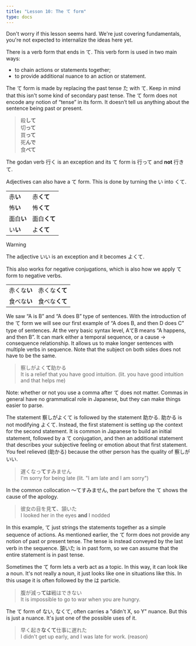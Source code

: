 ```yaml
---
title: "Lesson 10: The て form"
type: docs
---
```



Don't worry if this lesson seems hard. We're just covering fundamentals, you're not expected to internalize the ideas here yet. 

There is a verb form that ends in て. This verb form is used in two main ways:

- to chain actions or statements together;
- to provide additional nuance to an action or statement.

The て form is made by replacing the past tense た with て. Keep in mind that this isn't some kind of secondary past tense. The て form does not encode any notion of “tense” in its form. It doesn’t tell us anything about the sentence being past or present. 

> 殺<b>して</b><br>
> 切<b>って</b><br>
> 買<b>って</b><br>
> 死<b>んで</b><br>
> 食<b>べて</b>


<div class="warning">
The godan verb 行く is an exception and its て form is 行って and <b>not</b> 行きて.
</div>

Adjectives can also have a て form. This is done by turning the い into くて.

|               |                |
|---------------|----------------|
| 赤<b>い</b>   | 赤<b>くて</b>  |
| 怖<b>い</b>   | 怖<b>くて</b>  |
| 面白<b>い</b> | 面白<b>くて</b>|
| い<b>い</b>   | よ<b>くて</b>  |

> [!WARNING]
> The adjective いい is an exception and it becomes よくて.



This also works for negative conjugations, which is also how we apply て form to negative verbs.

|          |            |
|----------|------------|
| 赤くな<b>い</b> | 赤くな<b>くて</b> |
| 食べな<b>い</b> | 食べな<b>くて</b> |

We saw “A is B” and “A does B” type of sentences. With the introduction of the て form we will see our first example of “A does B, and then D does C” type of sentences. At the very basic syntax level, AてB means “A happens, and then B”. It can mark either a temporal sequence, or a cause \-\> consequence relationship. It allows us to make longer sentences with multiple verbs in sequence. Note that the subject on both sides does not have to be the same.

> 察しがよく<b>て</b>助かる<br>
> It is a relief that you have good intuition. (lit. you have good intuition and that helps me)


Note: whether or not you use a comma after て does not matter. Commas in general have no grammatical role in Japanese, but they can make things easier to parse.

The statement 察しがよくて is followed by the statement 助かる. 助かる is not modifying よくて. Instead, the first statement is setting up the context for the second statement. It is common in Japanese to build an initial statement, followed by a て conjugation, and then an additional statement that describes your subjective feeling or emotion about that first statement. You feel relieved (助かる) because the other person has the quality of 察しがいい. 

> 遅くなっ<b>て</b>すみません<br>
> I'm sorry for being late (lit. "I am late and I am sorry")

In the common collocation 〜てすみません, the part before the て shows the cause of the apology.

> 彼女の目を見<b>て</b>、頷いた<br>
> I looked her in the eyes <b>and</b> I nodded

In this example, て just strings the statements together as a simple sequence of actions. As mentioned earlier, the て form does not provide any notion of past or present tense. The tense is instead conveyed by the last verb in the sequence. 頷いた is in past form, so we can assume that the entire statement is in past tense.

Sometimes the て form lets a verb act as a topic. In this way, it can look like a noun. It's not really a noun, it just looks like one in situations like this. In this usage it is often followed by the は particle. 

> 腹が減っ<b>ては</b>戦はできない<br>
> It is impossible to go to war when you are hungry.

The て form of ない, なくて, often carries a "didn't X, so Y" nuance. But this is just a nuance. It's just one of the possible uses of it.

> 早く起き<b>なくて</b>仕事に遅れた<br>
> I didn't get up early, and I was late for work. (reason)